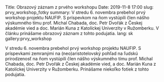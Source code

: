 Title: Obrazový záznam z prvého workshopu
Date: 2019-11-8 17:00
slug: prvy_workshop_fotky
summary: V stredu 6. novembra prebehol prvý workshop projektu NAUFIP. S príspevkom na ňom vystúpili člen nášho výskumného tímu prof. Michal Chabada, doc. Petr Dvořák z Českej akadémie vied a doc. Marián Kuna z Katolíckej Univerzity v Ružomberku. V článku prinášame obrazový záznam z tohto podujatia. 
lang: sk
gallery:prvy_workshop 

V stredu 6. novembra prebehol prvý workshop projektu NAUFIP. S príspevkami
zemranými na (neo)aristotelovský pohľad na ľudskú prirodzenosť na ňom
vystúpili člen nášho výskumného tímu prof. Michal Chabada, doc. Petr Dvořák z
Českej akadémie vied, a doc. Marián Kuna z Katolíckej Univerzity v Ružomberku. 
Prinášame niekoľko fotiek z tohto podujatia.

